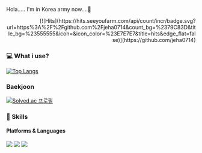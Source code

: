 Hola..... I'm in Korea army now....🚀

<div align=right> 
[![Hits](https://hits.seeyoufarm.com/api/count/incr/badge.svg?url=https%3A%2F%2Fgithub.com%2Fjeha0714&count_bg=%2379C83D&title_bg=%23555555&icon=&icon_color=%23E7E7E7&title=hits&edge_flat=false)](https://github.com/jeha0714)
</div>
            
### 💻 What i use?
[![Top Langs](https://github-readme-stats.vercel.app/api/top-langs/?username=jeha0714&langs_count=7&layout=compact&theme=dark)](https://github.com/jeha0714/jeha0714)


### Baekjoon
[![Solved.ac
프로필](http://mazassumnida.wtf/api/v2/generate_badge?boj=jeha0714)](https://solved.ac/jeha0714)


### 💪 Skills
#### Platforms & Languages
<p>
    <img src="https://img.shields.io/badge/C-A8B9CC?style=round-square&logo=C&logoColor=white"/>
    <img src="https://img.shields.io/badge/Java-007396?style=round-square&logo=Java&logoColor=white"/>
    <img src="https://img.shields.io/badge/Python-3766AB?style=round-square&logo=Python&logoColor=white"/>
</p> 
